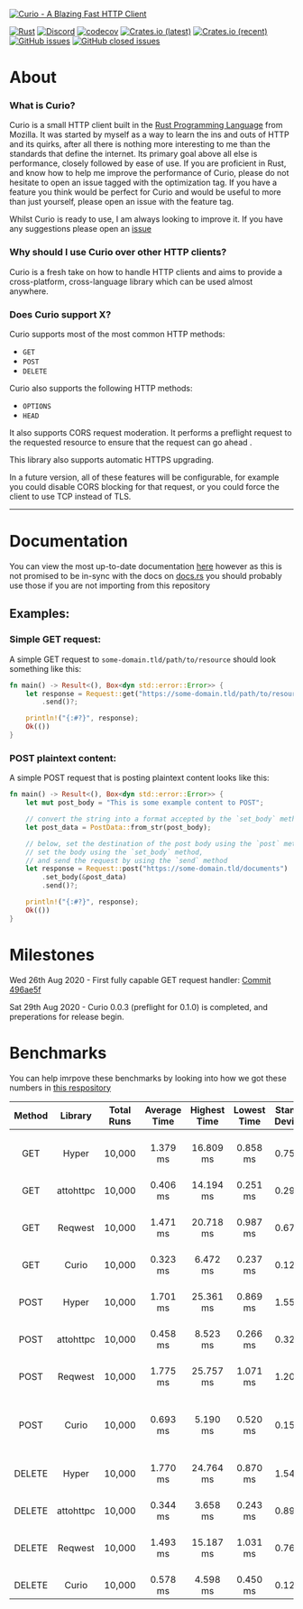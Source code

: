 [![Curio - A Blazing Fast HTTP Client](https://raw.githubusercontent.com/fatalcenturion/Curio/media/static/images/Curio_clear.png)](https://crates.io/crates/curio)

[![Rust](https://github.com/fatalcenturion/Curio/workflows/CI/badge.svg?branch=master)](https://crates.io/crates/curio) [![Discord](https://img.shields.io/discord/275377268728135680)](https://discord.gg/EYKxkce) [![codecov](https://codecov.io/gh/fatalcenturion/Curio/branch/master/graph/badge.svg)](https://codecov.io/gh/fatalcenturion/Curio) [![Crates.io (latest)](https://img.shields.io/crates/dv/curio)](https://crates.io/crates/curio) [![Crates.io (recent)](https://img.shields.io/crates/dr/curio)](https://crates.io/crates/curio) [![GitHub issues](https://img.shields.io/github/issues-raw/fatalcenturion/curio)](https://crates.io/crates/curio) [![GitHub closed issues](https://img.shields.io/github/issues-closed-raw/fatalcenturion/curio)](https://crates.io/crates/curio)

# About

### What is Curio?

Curio is a small HTTP client built in the [Rust Programming Language](https://rust-lang.org) from Mozilla. 
It was started by myself as a way to learn the ins and outs of HTTP and its quirks, after all there is nothing more interesting to me than the standards that define the internet.
Its primary goal above all else is performance, closely followed by ease of use.
If you are proficient in Rust, and know how to help me improve the performance of Curio, please do not hesitate to open an issue tagged with the optimization tag.
If you have a feature you think would be perfect for Curio and would be useful to more than just yourself, please open an issue with the feature tag.

Whilst Curio is ready to use, I am always looking to improve it. If you have any suggestions please open an [issue](https://github.com/fatalcenturion/Curio/issues/new/choose)

### Why should I use Curio over other HTTP clients?

Curio is a fresh take on how to handle HTTP clients and aims to provide a cross-platform, cross-language library which can be used almost anywhere.

### Does Curio support X?

Curio supports most of the most common HTTP methods:
- `GET`
- `POST`
- `DELETE`

Curio also supports the following HTTP methods:
- `OPTIONS`
- `HEAD`

It also supports CORS request moderation. It performs a preflight request to the requested resource to ensure that the request can go ahead .

This library also supports automatic HTTPS upgrading. 

In a future version, all of these features will be configurable, for example you could disable CORS blocking for that request, or you could force the client to use TCP instead of TLS.

------


# Documentation

You can view the most up-to-date documentation [here](https://curio.cf/docs/latest) however as this is not promised to be in-sync with the docs on [docs.rs](https://docs.rs/) you should probably use those if you are not importing from this repository

## Examples:

### Simple GET request:
A simple GET request to `some-domain.tld/path/to/resource` should look something like this:
```rust
fn main() -> Result<(), Box<dyn std::error::Error>> {
    let response = Request::get("https://some-domain.tld/path/to/resource")
        .send()?;

    println!("{:#?}", response);
    Ok(())
}
```

### POST plaintext content:
A simple POST request that is posting plaintext content looks like this:
```rust
fn main() -> Result<(), Box<dyn std::error::Error>> {
    let mut post_body = "This is some example content to POST";

    // convert the string into a format accepted by the `set_body` method.
    let post_data = PostData::from_str(post_body);

    // below, set the destination of the post body using the `post` method,
    // set the body using the `set_body` method,
    // and send the request by using the `send` method
    let response = Request::post("https://some-domain.tld/documents")
        .set_body(&post_data)
        .send()?;

    println!("{:#?}", response);
    Ok(())
}
```
# Milestones

Wed 26th Aug 2020 - First fully capable GET request handler: [Commit 496ae5f](https://github.com/fatalcenturion/Curio/commit/496ae5f909b750638009bbdc4aa10760e801f731) 

Sat 29th Aug 2020 - Curio 0.0.3 (preflight for 0.1.0) is completed, and preperations for release begin.

# Benchmarks

You can help imrpove these benchmarks by looking into how we got these numbers in [this respository](https://github.com/fatalcenturion/curio-benchmarks)

| Method |  Library  | Total Runs | Average Time |  Highest Time  | Lowest Time | Standard Deviation | Total Time |compared to Curio|
|:------:|:---------:|:----------:|:------------:|:--------------:|:-----------:|:------------------:|:----------:|:----:|
|  GET   |   Hyper   |   10,000   |   1.379 ms    |   16.809 ms   |  0.858 ms   |     0.755 ms       |   2 minutes, 17 seconds    |428% slower|
|  GET   | attohttpc |   10,000   |   0.406 ms    |   14.194 ms   |  0.251 ms   |     0.292 ms       |   40 seconds    |125%s slower|
|  GET   |  Reqwest  |   10,000   |   1.471 ms    |   20.718 ms   |  0.987 ms   |     0.678 ms       |   2 minutes, 27 seconds    |522% slower|
|  GET   |   Curio   |   10,000   |   0.323 ms    |    6.472 ms   |  0.237 ms   |     0.128 ms       |    32 seconds    |N/A|
|  POST  |   Hyper   |   10,000   |   1.701 ms    |   25.361 ms   |  0.869 ms   |     1.558 ms       |   2 minutes, 50 seconds    |246% slower|
|  POST  | attohttpc |   10,000   |   0.458 ms    |    8.523 ms   |  0.266 ms   |     0.326 ms       |    45 seconds    |153% faster|
|  POST  |  Reqwest  |   10,000   |   1.775 ms    |   25.757 ms   |  1.071 ms   |     1.206 ms       |   2 minutes, 57 seconds    |257% slower|
|  POST  |   Curio   |   10,000   |   0.693 ms    |    5.190 ms   |  0.520 ms   |     0.157 ms       |    1 minute, 9 seconds    |N/A|
| DELETE |   Hyper   |   10,000   |   1.770 ms    |   24.764 ms   |  0.870 ms   |     1.545 ms       |   2 minutes 57 seconds    |311% slower|
| DELETE | attohttpc |   10,000   |   0.344 ms    |    3.658 ms   |  0.243 ms   |     0.890 ms       |    34 seconds    |167% faster|
| DELETE |  Reqwest  |   10,000   |   1.493 ms    |   15.187 ms   |  1.031 ms   |     0.767 ms       |   2 minutes 29 seconds    |261% slower|
| DELETE |   Curio   |   10,000   |   0.578 ms    |    4.598 ms   |  0.450 ms   |     0.129 ms       |    57 seconds    |N/A|

